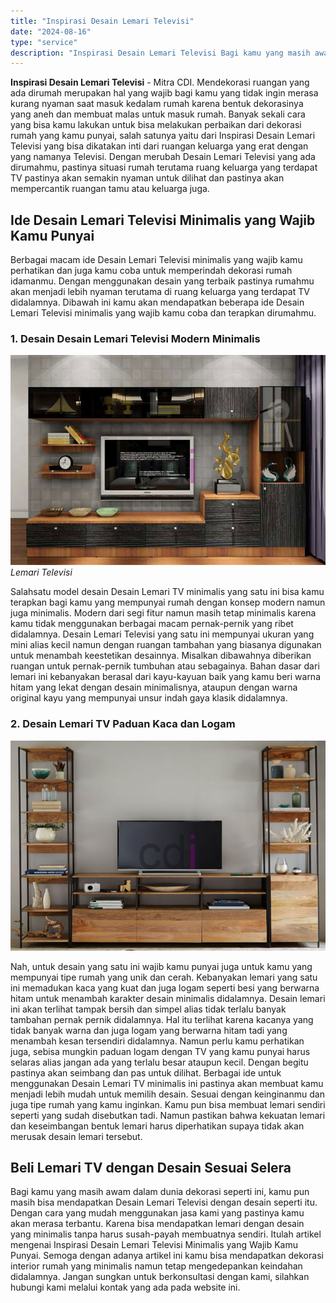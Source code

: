 ```yaml
---
title: "Inspirasi Desain Lemari Televisi"
date: "2024-08-16"
type: "service"
description: "Inspirasi Desain Lemari Televisi Bagi kamu yang masih awam dalam dunia dekorasi seperti ini, kamu pun masih bisa mendapatkan Desain Lemari Televisi de..."
---
```


**Inspirasi Desain Lemari Televisi** - Mitra CDI. Mendekorasi ruangan yang ada dirumah merupakan hal yang wajib bagi kamu yang tidak ingin merasa kurang nyaman saat masuk kedalam rumah karena bentuk dekorasinya yang aneh dan membuat malas untuk masuk rumah. Banyak sekali cara yang bisa kamu lakukan untuk bisa melakukan perbaikan dari dekorasi rumah yang kamu punyai, salah satunya yaitu dari Inspirasi Desain Lemari Televisi yang bisa dikatakan inti dari ruangan keluarga yang erat dengan yang namanya Televisi.
Dengan merubah Desain Lemari Televisi yang ada dirumahmu, pastinya situasi rumah terutama ruang keluarga yang terdapat TV pastinya akan semakin nyaman untuk dilihat dan pastinya akan mempercantik ruangan tamu atau keluarga juga.
## Ide Desain Lemari Televisi Minimalis yang Wajib Kamu Punyai
Berbagai macam ide Desain Lemari Televisi minimalis yang wajib kamu perhatikan dan juga kamu coba untuk memperindah dekorasi rumah idamanmu. Dengan menggunakan desain yang terbaik pastinya rumahmu akan menjadi lebih nyaman terutama di ruang keluarga yang terdapat TV didalamnya. Dibawah ini kamu akan mendapatkan beberapa ide Desain Lemari Televisi minimalis yang wajib kamu coba dan terapkan dirumahmu.
### 1\. Desain Desain Lemari Televisi Modern Minimalis
![Inspirasi Desain Lemari Televisi](/images/blog/lemari-tv-minimalis.jpg)
*Lemari Televisi*

Salahsatu model desain Desain Lemari TV minimalis yang satu ini bisa kamu terapkan bagi kamu yang mempunyai rumah dengan konsep modern namun juga minimalis. Modern dari segi fitur namun masih tetap minimalis karena kamu tidak menggunakan berbagai macam pernak-pernik yang ribet didalamnya.
Desain Lemari Televisi yang satu ini mempunyai ukuran yang mini alias kecil namun dengan ruangan tambahan yang biasanya digunakan untuk menambah keestetikan desainnya. Misalkan dibawahnya diberikan ruangan untuk pernak-pernik tumbuhan atau sebagainya.
Bahan dasar dari lemari ini kebanyakan berasal dari kayu-kayuan baik yang kamu beri warna hitam yang lekat dengan desain minimalisnya, ataupun dengan warna original kayu yang mempunyai unsur indah gaya klasik didalamnya.
### 2\. Desain Lemari TV Paduan Kaca dan Logam

![lemari-tv-besi](/images/blog/lemari-tv-besi.jpg)

Nah, untuk desain yang satu ini wajib kamu punyai juga untuk kamu yang mempunyai tipe rumah yang unik dan cerah. Kebanyakan lemari yang satu ini memadukan kaca yang kuat dan juga logam seperti besi yang berwarna hitam untuk menambah karakter desain minimalis didalamnya.
Desain lemari ini akan terlihat tampak bersih dan simpel alias tidak terlalu banyak tambahan pernak pernik didalamnya. Hal itu terlihat karena kacanya yang tidak banyak warna dan juga logam yang berwarna hitam tadi yang menambah kesan tersendiri didalamnya.
Namun perlu kamu perhatikan juga, sebisa mungkin paduan logam dengan TV yang kamu punyai harus selaras alias jangan ada yang terlalu besar ataupun kecil. Dengan begitu pastinya akan seimbang dan pas untuk dilihat.
Berbagai ide untuk menggunakan Desain Lemari TV minimalis ini pastinya akan membuat kamu menjadi lebih mudah untuk memilih desain. Sesuai dengan keinginanmu dan juga tipe rumah yang kamu inginkan. Kamu pun bisa membuat lemari sendiri seperti yang sudah disebutkan tadi. Namun pastikan bahwa kekuatan lemari dan keseimbangan bentuk lemari harus diperhatikan supaya tidak akan merusak desain lemari tersebut.
## Beli Lemari TV dengan Desain Sesuai Selera
Bagi kamu yang masih awam dalam dunia dekorasi seperti ini, kamu pun masih bisa mendapatkan Desain Lemari Televisi dengan desain seperti itu. Dengan cara yang mudah menggunakan jasa kami yang pastinya kamu akan merasa terbantu. Karena bisa mendapatkan lemari dengan desain yang minimalis tanpa harus susah-payah membuatnya sendiri. Itulah artikel mengenai Inspirasi Desain Lemari Televisi Minimalis yang Wajib Kamu Punyai. Semoga dengan adanya artikel ini kamu bisa mendapatkan dekorasi interior rumah yang minimalis namun tetap mengedepankan keindahan didalamnya. Jangan sungkan untuk berkonsultasi dengan kami, silahkan hubungi kami melalui kontak yang ada pada website ini.
